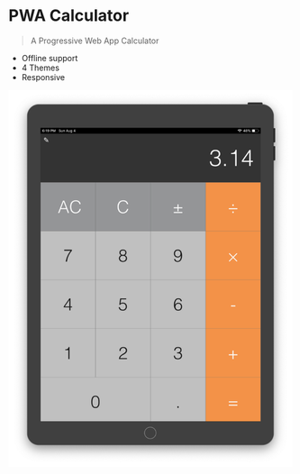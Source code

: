 # PWA Calculator

> A Progressive Web App Calculator

* Offline support
* 4 Themes
* Responsive

![PWA Calculator Screenshot](./img/screenshot.png)